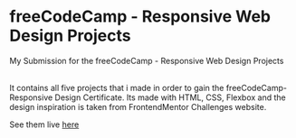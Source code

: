 # freeCodeCamp - Responsive Web Design Projects
My Submission for the freeCodeCamp - Responsive Web Design Projects

<br>
It contains all five projects that i made in order to gain the freeCodeCamp-Responsive Design Certificate.
Its made with HTML, CSS, Flexbox and the design inspiration is taken from FrontendMentor Challenges website.

See them live [here](https://free-code-camp-projects.vercel.app/)
